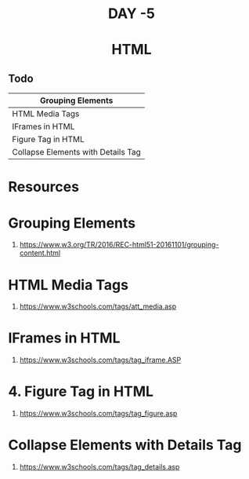 # <div align="center" >DAY -5</div>
# <div align="center">HTML</div>

## Todo
 Grouping Elements | 
------------ | 
HTML Media Tags |
IFrames in HTML  |
Figure Tag in HTML |
Collapse Elements with Details Tag |


# Resources
# Grouping Elements
1. <a href="https://www.w3.org/TR/2016/REC-html51-20161101/grouping-content.html">https://www.w3.org/TR/2016/REC-html51-20161101/grouping-content.html</a>

# HTML Media Tags
1. <a href="https://www.w3schools.com/tags/att_media.asp">https://www.w3schools.com/tags/att_media.asp</a>

# IFrames in HTML
1. <a href="https://www.w3schools.com/tags/tag_iframe.ASP">https://www.w3schools.com/tags/tag_iframe.ASP</a>

# 4. Figure Tag in HTML
1. <a href="https://www.w3schools.com/tags/tag_figure.asp">https://www.w3schools.com/tags/tag_figure.asp</a>

# Collapse Elements with Details Tag
1. <a href="https://www.w3schools.com/tags/tag_details.asp">https://www.w3schools.com/tags/tag_details.asp</a>

